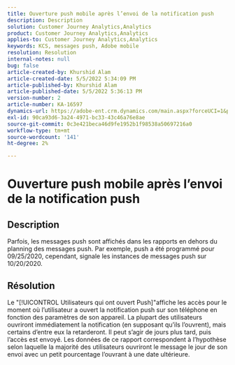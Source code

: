 ```yaml
---
title: Ouverture push mobile après l’envoi de la notification push
description: Description
solution: Customer Journey Analytics,Analytics
product: Customer Journey Analytics,Analytics
applies-to: Customer Journey Analytics,Analytics
keywords: KCS, messages push, Adobe mobile
resolution: Resolution
internal-notes: null
bug: false
article-created-by: Khurshid Alam
article-created-date: 5/5/2022 5:34:09 PM
article-published-by: Khurshid Alam
article-published-date: 5/5/2022 5:36:13 PM
version-number: 2
article-number: KA-16597
dynamics-url: https://adobe-ent.crm.dynamics.com/main.aspx?forceUCI=1&pagetype=entityrecord&etn=knowledgearticle&id=bdc65f8c-99cc-ec11-a7b5-6045bd00dbbc
exl-id: 90ca93d6-3a24-4971-bc33-43c46a76e8ae
source-git-commit: 0c3e421beca46d9fe1952b1f98538a50697216a0
workflow-type: tm+mt
source-wordcount: '141'
ht-degree: 2%

---
```


# Ouverture push mobile après l’envoi de la notification push

## Description


Parfois, les messages push sont affichés dans les rapports en dehors du planning des messages push. Par exemple, push a été programmé pour 09/25/2020, cependant, signale les instances de messages push sur 10/20/2020.


## Résolution


Le &quot;[!UICONTROL Utilisateurs qui ont ouvert Push]&quot;affiche les accès pour le moment où l’utilisateur a ouvert la notification push sur son téléphone en fonction des paramètres de son appareil. La plupart des utilisateurs ouvriront immédiatement la notification (en supposant qu’ils l’ouvrent), mais certains d’entre eux la retarderont. Il peut s’agir de jours plus tard, puis l’accès est envoyé. Les données de ce rapport correspondent à l’hypothèse selon laquelle la majorité des utilisateurs ouvriront le message le jour de son envoi avec un petit pourcentage l’ouvrant à une date ultérieure.
